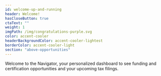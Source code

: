 ```yaml
---
id: welcome-up-and-running
header: Welcome!
hasCloseButton: true
ctaText: ""
weight: 1
imgPath: /img/congratulations-purple.svg
color: accent-cooler
headerBackgroundColor: accent-cooler-lightest
borderColor: accent-cooler-light
section: "above-opportunities"
---
```


Welcome to the Navigator, your personalized dashboard to see funding and certification opportunities and your upcoming tax filings.
